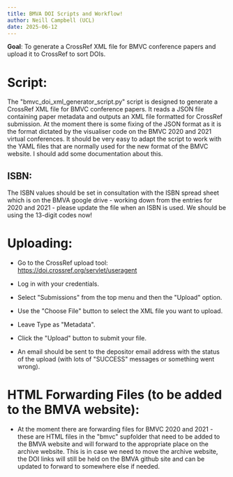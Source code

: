 ```yaml
---
title: BMVA DOI Scripts and Workflow!
author: Neill Campbell (UCL)
date: 2025-06-12
---
```


**Goal**: To generate a CrossRef XML file for BMVC conference papers and upload it to CrossRef to sort DOIs.

# Script:

The "bmvc_doi_xml_generator_script.py" script is designed to generate a CrossRef XML file for BMVC conference papers. It reads a JSON file containing paper metadata and outputs an XML file formatted for CrossRef submission. At the moment there is some fixing of the JSON format as it is the format dictated by the visualiser code on the BMVC 2020 and 2021 virtual conferences. It should be very easy to adapt the script to work with the YAML files that are normally used for the new format of the BMVC website. I should add some documentation about this.

## ISBN: 

The ISBN values should be set in consultation with the ISBN spread sheet which is on the BMVA google drive - working down from the entries for 2020 and 2021 - please update the file when an ISBN is used. We should be using the 13-digit codes now!

# Uploading:

- Go to the CrossRef upload tool: https://doi.crossref.org/servlet/useragent

- Log in with your credentials.

- Select "Submissions" from the top menu and then the "Upload" option.

- Use the "Choose File" button to select the XML file you want to upload.

- Leave Type as "Metadata".

- Click the "Upload" button to submit your file.

- An email should be sent to the depositor email address with the status of the upload (with lots of "SUCCESS" messages or something went wrong).

# HTML Forwarding Files (to be added to the BMVA website):

- At the moment there are forwarding files for BMVC 2020 and 2021 - these are HTML files in the "bmvc" supfolder that need to be added to the BMVA website and will forward to the appropriate place on the archive website. This is in case we need to move the archive website, the DOI links will still be held on the BMVA github site and can be updated to forward to somewhere else if needed. 
